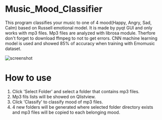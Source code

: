 # Music_Mood_Classifier
This program classifies your music to one of 4 mood(Happy, Angry, Sad, Calm) based on Russell emotional model. It is made by pyqt GUI and only works with mp3 files. Mp3 files are analyzed with librosa module. Therfore don't forget to download ffmpeg to not to get errors. CNN machine learning model is used and showed 85% of accuracy when training with Emomusic dataset.

![screenshot](https://user-images.githubusercontent.com/38872957/72883897-82d29580-3d48-11ea-9ea7-e282a7953112.PNG)

# How to use
1. Click 'Select Folder' and select a folder that contains mp3 files. 
2. Mp3 fils lists will be showed on Qlistview.
3. Click 'Classify' to classify mood of mp3 files.
4. 4 new folders will be generated where selected folder directory exists and mp3 files will be copied to each belonging mood.
